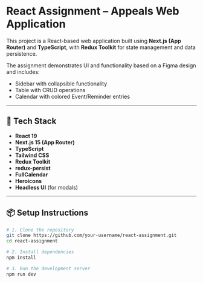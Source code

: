 # React Assignment – Appeals Web Application

This project is a React-based web application built using **Next.js (App Router)** and **TypeScript**, with **Redux Toolkit** for state management and data persistence.

The assignment demonstrates UI and functionality based on a Figma design and includes:

- Sidebar with collapsible functionality
- Table with CRUD operations
- Calendar with colored Event/Reminder entries

---

## 🔧 Tech Stack

- **React 19**
- **Next.js 15 (App Router)**
- **TypeScript**
- **Tailwind CSS**
- **Redux Toolkit**
- **redux-persist**
- **FullCalendar**
- **Heroicons**
- **Headless UI** (for modals)

---

## 📦 Setup Instructions

```bash
# 1. Clone the repository
git clone https://github.com/your-username/react-assignment.git
cd react-assignment

# 2. Install dependencies
npm install

# 3. Run the development server
npm run dev
